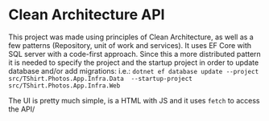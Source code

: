 # Clean Architecture API
This project was made using principles of Clean Architecture, as well as a few patterns (Repository, unit of work and services).
It uses EF Core with SQL server with a code-first approach.
Since this a more distributed pattern it is needed to specify the project and the startup project in order to update database and/or add migrations:
i.e.: `dotnet ef database update --project src/TShirt.Photos.App.Infra.Data  --startup-project src/TShirt.Photos.App.Infra.Web`

The UI is pretty much simple, is a HTML with JS and it uses `fetch` to access the API/
